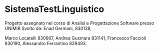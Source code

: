 # SistemaTestLinguistico

Progetto assegnato nel corso di Analisi e Progettazione Software presso UNIMIB
Svolto da:
Enad Germani, 830138,

Marco Locatelli 830667,
Andrea Gusmara 831141,
Francesco Faccioli 830190,
Alessandro Ferrantino 829493.
